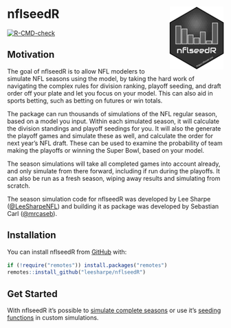
<!-- README.md is generated from README.Rmd. Please edit that file -->

# **nflseedR** <img src='man/figures/logo.png' align="right" width="25%" min-width="120px"/>

<!-- badges: start -->

[![R-CMD-check](https://github.com/leesharpe/nflseedR/workflows/R-CMD-check/badge.svg)](https://github.com/leesharpe/nflseedR/actions)
<!-- badges: end -->

## Motivation

The goal of nflseedR is to allow NFL modelers to simulate NFL seasons
using the model, by taking the hard work of navigating the complex rules
for division ranking, playoff seeding, and draft order off your plate
and let you focus on your model. This can also aid in sports betting,
such as betting on futures or win totals.

The package can run thousands of simulations of the NFL regular season,
based on a model you input. Within each simulated season, it will
calculate the division standings and playoff seedings for you. It will
also the generate the playoff games and simulate these as well, and
calculate the order for next year’s NFL draft. These can be used to
examine the probability of team making the playoffs or winning the Super
Bowl, based on your model.

The season simulations will take all completed games into account
already, and only simulate from there forward, including if run during
the playoffs. It can also be run as a fresh season, wiping away results
and simulating from scratch.

The season simulation code for nflseedR was developed by Lee Sharpe
([@LeeSharpeNFL](https://twitter.com/leesharpenfl)) and building it as
package was developed by Sebastian Carl
([@mrcaseb](https://twitter.com/mrcaseb)).

## Installation

<!-- You can install the released version of nflseedR from [CRAN](https://CRAN.R-project.org) with: -->
<!-- ``` r -->
<!-- install.packages("nflseedR") -->
<!-- ``` -->

You can install nflseedR from [GitHub](https://github.com/) with:

``` r
if (!require("remotes")) install.packages("remotes")
remotes::install_github("leesharpe/nflseedR")
```

## Get Started

With nflseedR it’s possible to [simulate complete
seasons](https://nflseedr.com/articles/articles/nflsim.html) or use it’s
[seeding
functions](https://nflseedr.com/articles/articles/nflseedR.html) in
custom simulations.
